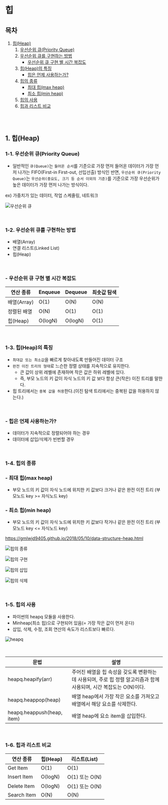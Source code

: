 # 힙

## 목차

1. [힙(Heap)](#1-힙heap)
    1. [우선순위 큐(Priority Queue)](#1-1-우선순위-큐priority-queue)
    2. [우선순위 큐를 구현하는 방법](#1-2-우선순위-큐를-구현하는-방법)
        - [우선순위 큐 구현 별 시간 복잡도](#우선순위-큐-구현-별-시간-복잡도)
    3. [힙(Heap)의 특징](#1-3-힙heap의-특징)
        - [힙은 언제 사용하는가?](#힙은-언제-사용하는가)
    4. [힙의 종류](#1-4-힙의-종류)
        - [최대 힙(max heap)](#최대-힙max-heap)
        - [최소 힙(min heap)](#최소-힙min-heap)
    5. [힙의 사용](#1-5-힙의-사용)
    6. [힙과 리스트 비교](#1-6-힙과-리스트-비교)

<br>
<br>

## 1. 힙(Heap)

### 1-1. 우선순위 큐(Priority Queue)

-   일반적인 `큐(Queue)`는 `들어온 순서`를 기준으로 가장 먼저 들어온 데이터가 가장 먼저 나가는
    FIFO(First-in First-out, 선입선출) 방식인 반면, `우선순위 큐(Priority Queue)`는
    `우선순위(중요도, 크기 등 순서 이외의 기준)`를 기준으로 가장 우선순위가 높은 데이터가 가장 먼저 나가는 방식이다.

ex) 가중치가 있는 데이터, 작업 스케줄링, 네트워크

![우선순위 큐](../assets/img/python_priority_queue.png)

<br>

### 1-2. 우선순위 큐를 구현하는 방법

-   배열(Array)
-   연결 리스트(Linked List)
-   힙(Heap)

<br>

### - 우선순위 큐 구현 별 시간 복잡도

| 연산 종류   | Enqueue | Dequeue | 최솟값 탐색 |
| ----------- | ------- | ------- | ----------- |
| 배열(Array) | O(1)    | O(N)    | O(N)        |
| 정렬된 배열 | O(N)    | O(1)    | O(1)        |
| 힙(Heap)    | O(logN) | O(logN) | O(1)        |

<br>

### 1-3. 힙(Heap)의 특징

-   `최대값 또는 최소값`을 빠르게 찾아내도록 만들어진 데이터 구조
-   `완전 이진 트리의 형태`로 느슨한 정렬 상태를 지속적으로 유지한다.
    -   큰 값이 상위 레벨에 존재하며 작은 값은 하위 레벨에 있다.
    -   즉, 부모 노드의 키 값이 자식 노드의 키 값 보다 항상 큰(작은) 이진 트리를 말한다.
-   힙 트리에서는 `중복 값을 허용`한다.(이진 탐색 트리에서는 중복된 값을 허용하지 않는다.)

<br>

### - 힙은 언제 사용하는가?

-   데이터가 지속적으로 정렬되어야 하는 경우
-   데이터에 삽입/삭제가 빈번할 경우

<br>

### 1-4. 힙의 종류

### - 최대 힙(max heap)

-   부모 노드의 키 값이 자식 노드에 위치한 키 값보다 크거나 같은 완전 이진 트리 (부모노드 key >= 자식노드 key)

### - 최소 힙(min heap)

-   부모 노드의 키 값이 자식 노드에 위치한 키 값보다 작거나 같은 완전 이진 트리 (부모노드 key <= 자식노드 key)

https://gmlwjd9405.github.io/2018/05/10/data-structure-heap.html

![힙의 종류]()

![힙의 구현]()

![힙의 삽입]()

![힙의 삭제]()

<br>

### 1-5. 힙의 사용

-   파이썬의 heapq 모듈을 사용한다.
-   Minheap(최소 힙)으로 구현되어 있음(= 가장 작은 값이 먼저 온다)
-   삽입, 삭제, 수정, 조회 연산의 속도가 리스트보다 빠르다.

![heapq](../assets/img/python_heapq.png)

<br>

| 문법                       | 설명                                                                                                               |
| -------------------------- | ------------------------------------------------------------------------------------------------------------------ |
| heapq.heapify(arr)         | 주어진 배열을 힙 속성을 갖도록 변환하는데 사용되며, 주로 힙 정렬 알고리즘과 함께 사용되며, 시간 복잡도는 O(N)이다. |
| heapq.heappop(heap)        | 배열 heap에서 가장 작은 요소를 가져오고 배열에서 해당 요소를 삭제한다.                                             |
| heapq.heappush(heap, item) | 배열 heap에 요소 item을 삽입한다.                                                                                  |

<br>

### 1-6. 힙과 리스트 비교

| 연산 종류   | 힙(Heap) | 리스트(List)   |
| ----------- | -------- | -------------- |
| Get Item    | O(1)     | O(1)           |
| Insert Item | O(logN)  | O(1) 또는 O(N) |
| Delete Item | O(logN)  | O(1) 또는 O(N) |
| Search Item | O(N)     | O(N)           |

